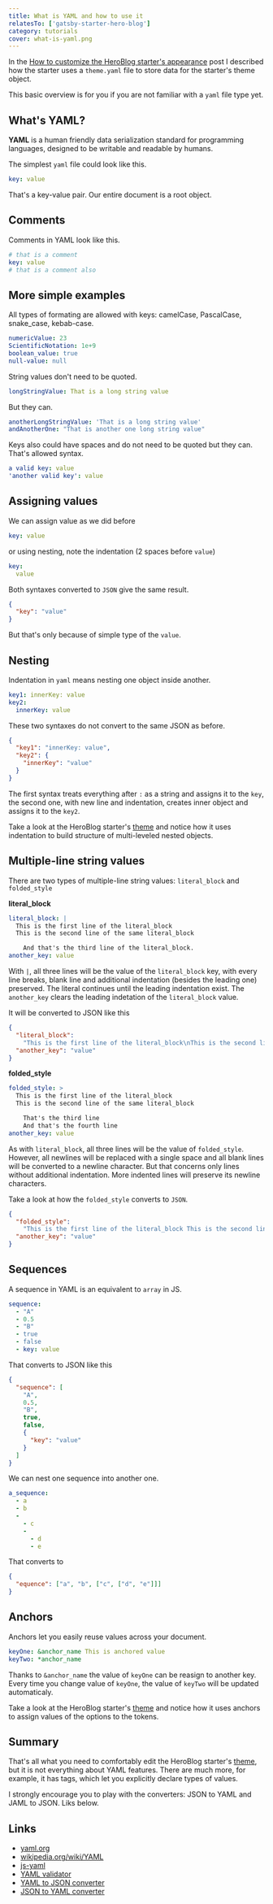 ```yaml
---
title: What is YAML and how to use it
relatesTo: ['gatsby-starter-hero-blog']
category: tutorials
cover: what-is-yaml.png
---
```


In the [How to customize the HeroBlog starter's appearance](/customize-hero-blog-starter/) post I described how the starter uses a `theme.yaml` file to store data for the starter's theme object.

This basic overview is for you if you are not familiar with a `yaml` file type yet.

## What's YAML?

**YAML** is a human friendly data serialization standard for programming languages, designed to be writable and readable by humans.

The simplest `yaml` file could look like this.

```yaml
key: value
```

That's a key-value pair. Our entire document is a root object.

## Comments

Comments in YAML look like this.

```yaml
# that is a comment
key: value
# that is a comment also
```

## More simple examples

All types of formating are allowed with keys: camelCase, PascalCase, snake_case, kebab-case.

```yaml
numericValue: 23
ScientificNotation: 1e+9
boolean_value: true
null-value: null
```

String values don't need to be quoted.

```yaml
longStringValue: That is a long string value
```

But they can.

```yaml
anotherLongStringValue: 'That is a long string value'
andAnotherOne: "That is another one long string value"
```

Keys also could have spaces and do not need to be quoted but they can. That's allowed syntax.

```yaml
a valid key: value
'another valid key': value
```

## Assigning values

We can assign value as we did before

```yaml
key: value
```

or using nesting, note the indentation (2 spaces before `value`)

```yaml
key:
  value
```

Both syntaxes converted to `JSON` give the same result.

```json
{
  "key": "value"
}
```

But that's only because of simple type of the `value`.

## Nesting

Indentation in `yaml` means nesting one object inside another.

```yaml
key1: innerKey: value
key2:
  innerKey: value
```

These two syntaxes do not convert to the same JSON as before.

```json
{
  "key1": "innerKey: value",
  "key2": {
    "innerKey": "value"
  }
}
```

The first syntax treats everything after `:` as a string and assigns it to the `key`, the second one, with new line and indentation, creates inner object and assigns it to the `key2`.

Take a look at the HeroBlog starter's [theme](/customize-hero-blog-starter/) and notice how it uses indentation to build structure of multi-leveled nested objects.

## Multiple-line string values

There are two types of multiple-line string values: `literal_block` and `folded_style`

**literal_block**

```yaml
literal_block: |
  This is the first line of the literal_block
  This is the second line of the same literal_block

    And that's the third line of the literal_block.
another_key: value
```

With `|`, all three lines will be the value of the `literal_block` key, with every line breaks, blank line and additional indentation (besides the leading one) preserved. The literal continues until the leading indentation exist. The `another_key` clears the leading indetation of the `literal_block` value.

It will be converted to JSON like this

```json
{
  "literal_block":
    "This is the first line of the literal_block\nThis is the second line of the same literal_block\n\n  And that's the third line of the literal_block.\n",
  "another_key": "value"
}
```

**folded_style**

```yaml
folded_style: >
  This is the first line of the literal_block
  This is the second line of the same literal_block

    That's the third line
    And that's the fourth line
another_key: value  
```

As with `literal_block`, all three lines will be the value of `folded_style`. However, all newlines will be replaced with a single space and all blank lines will be converted to a newline character. But that concerns only lines without additional indentation. More indented lines will preserve its newline characters.

Take a look at how the `folded_style` converts to `JSON`.

```json
{
  "folded_style":
    "This is the first line of the literal_block This is the second line of the same literal_block\n  That's the third line\n  And that's the fourth line\n",
  "another_key": "value"
}
```

## Sequences

A sequence in YAML is an equivalent to `array` in JS.

```yaml
sequence:
  - "A"
  - 0.5
  - "B"
  - true
  - false
  - key: value
```

That converts to JSON like this

```json
{
  "sequence": [
    "A",
    0.5,
    "B",
    true,
    false,
    {
      "key": "value"
    }
  ]
}
```

We can nest one sequence into another one.

```yaml
a_sequence:
  - a
  - b
  -
    - c
    -
      - d
      - e
```

That converts to

```json
{
  "equence": ["a", "b", ["c", ["d", "e"]]]
}
```

## Anchors

Anchors let you easily reuse values across your document.

```yaml
keyOne: &anchor_name This is anchored value
keyTwo: *anchor_name
```

Thanks to `&anchor_name` the value of `keyOne` can be reasign to another key. Every time you change value of `keyOne`, the value of `keyTwo` will be updated automaticaly.

Take a look at the HeroBlog starter's [theme](/customize-hero-blog-starter/) and notice how it uses anchors to assign values of the options to the tokens.

## Summary

That's all what you need to comfortably edit the HeroBlog starter's [theme](/customize-hero-blog-starter/), but it is not everything about YAML features. There are much more, for example, it has tags, which let you explicitly declare types of values.

I strongly encourage you to play with the converters: JSON to YAML and JAML to JSON. Liks below.

## Links

* [yaml.org](http://yaml.org/)
* [wikipedia.org/wiki/YAML](https://en.wikipedia.org/wiki/YAML)
* [js-yaml](https://github.com/nodeca/js-yaml)
* [YAML validator](http://www.yamllint.com/)
* [YAML to JSON converter](http://convertjson.com/yaml-to-json.htm)
* [JSON to YAML converter](http://convertjson.com/json-to-yaml.htm)
